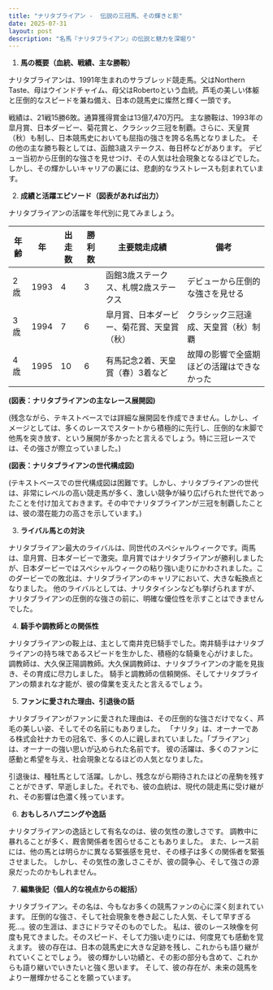 ```yaml
---
title: "ナリタブライアン -  伝説の三冠馬、その輝きと影"
date: 2025-07-31
layout: post
description: "名馬『ナリタブライアン』の伝説と魅力を深堀り"
---
```


1. **馬の概要（血統、戦績、主な勝鞍）**

ナリタブライアンは、1991年生まれのサラブレッド競走馬。父はNorthern Taste、母はウインドチャイム、母父はRobertoという血統。芦毛の美しい体躯と圧倒的なスピードを兼ね備え、日本の競馬史に燦然と輝く一頭です。

戦績は、21戦15勝6敗。通算獲得賞金は13億7,470万円。  主な勝鞍は、1993年の皐月賞、日本ダービー、菊花賞と、クラシック三冠を制覇。さらに、天皇賞（秋）も制し、日本競馬史においても屈指の強さを誇る名馬となりました。  その他の主な勝ち鞍としては、函館3歳ステークス、毎日杯などがあります。  デビュー当初から圧倒的な強さを見せつけ、その人気は社会現象となるほどでした。しかし、その輝かしいキャリアの裏には、悲劇的なラストレースも刻まれています。


2. **成績と活躍エピソード（図表があれば出力）**

ナリタブライアンの活躍を年代別に見てみましょう。

| 年齢 | 年 | 出走数 | 勝利数 | 主要競走成績 | 備考 |
|---|---|---|---|---|---|
| 2歳 | 1993 | 4 | 3 | 函館3歳ステークス、札幌2歳ステークス | デビューから圧倒的な強さを見せる |
| 3歳 | 1994 | 7 | 6 | 皐月賞、日本ダービー、菊花賞、天皇賞（秋） | クラシック三冠達成、天皇賞（秋）制覇 |
| 4歳 | 1995 | 10 | 6 | 有馬記念2着、天皇賞（春）3着など |  故障の影響で全盛期ほどの活躍はできなかった |

**(図表：ナリタブライアンの主なレース展開図)**

(残念ながら、テキストベースでは詳細な展開図を作成できません。しかし、イメージとしては、多くのレースでスタートから積極的に先行し、圧倒的な末脚で他馬を突き放す、という展開が多かったと言えるでしょう。特に三冠レースでは、その強さが際立っていました。)

**(図表：ナリタブライアンの世代構成図)**

(テキストベースでの世代構成図は困難です。しかし、ナリタブライアンの世代は、非常にレベルの高い競走馬が多く、激しい競争が繰り広げられた世代であったことを付け加えておきます。その中でナリタブライアンが三冠を制覇したことは、彼の潜在能力の高さを示しています。)


3. **ライバル馬との対決**

ナリタブライアン最大のライバルは、同世代のスペシャルウィークです。両馬は、皐月賞、日本ダービーで激突。皐月賞ではナリタブライアンが勝利しましたが、日本ダービーではスペシャルウィークの粘り強い走りにかわされました。このダービーでの敗北は、ナリタブライアンのキャリアにおいて、大きな転換点となりました。  他のライバルとしては、ナリタタイシンなども挙げられますが、ナリタブライアンの圧倒的な強さの前に、明確な優位性を示すことはできませんでした。


4. **騎手や調教師との関係性**

ナリタブライアンの鞍上は、主として南井克巳騎手でした。南井騎手はナリタブライアンの持ち味であるスピードを生かした、積極的な騎乗を心がけました。  調教師は、大久保正陽調教師。大久保調教師は、ナリタブライアンの才能を見抜き、その育成に尽力しました。  騎手と調教師の信頼関係、そしてナリタブライアンの類まれな才能が、彼の偉業を支えたと言えるでしょう。


5. **ファンに愛された理由、引退後の話**

ナリタブライアンがファンに愛された理由は、その圧倒的な強さだけでなく、芦毛の美しい姿、そしてその名前にもありました。  「ナリタ」は、オーナーである株式会社ナカモの冠名で、多くの人に親しまれていました。「ブライアン」は、オーナーの強い思いが込められた名前です。  彼の活躍は、多くのファンに感動と希望を与え、社会現象となるほどの人気となりました。

引退後は、種牡馬として活躍。しかし、残念ながら期待されたほどの産駒を残すことができず、早逝しました。それでも、彼の血統は、現代の競走馬に受け継がれ、その影響は色濃く残っています。


6. **おもしろハプニングや逸話**

ナリタブライアンの逸話として有名なのは、彼の気性の激しさです。  調教中に暴れることが多く、厩舎関係者を困らせることもありました。  また、レース前には、他の馬とは明らかに異なる緊張感を見せ、その様子は多くの関係者を緊張させました。  しかし、その気性の激しさこそが、彼の闘争心、そして強さの源泉だったのかもしれません。


7. **編集後記（個人的な視点からの総括）**

ナリタブライアン。その名は、今もなお多くの競馬ファンの心に深く刻まれています。  圧倒的な強さ、そして社会現象を巻き起こした人気、そして早すぎる死…。彼の生涯は、まさにドラマそのものでした。  私は、彼のレース映像を何度も見てきました。そのスピード、そして力強い走りには、何度見ても感動を覚えます。  彼の存在は、日本の競馬史に大きな足跡を残し、これからも語り継がれていくことでしょう。  彼の輝かしい功績と、その影の部分も含めて、これからも語り継いでいきたいと強く思います。  そして、彼の存在が、未来の競馬をより一層輝かせることを願っています。
